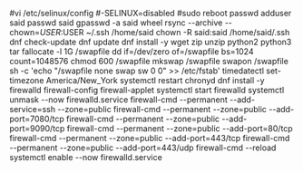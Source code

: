 #vi /etc/selinux/config
#-SELINUX=disabled
#sudo reboot
passwd
adduser said
passwd said
gpasswd -a said wheel
rsync --archive --chown=$USER:$USER ~/.ssh /home/said
chown -R said:said /home/said/.ssh
dnf check-update
dnf update
dnf install -y wget  zip unzip  python2 python3 tar
fallocate -l 1G /swapfile
dd if=/dev/zero of=/swapfile bs=1024 count=1048576
chmod 600 /swapfile
mkswap /swapfile
swapon /swapfile
sh -c 'echo "/swapfile none swap sw 0 0" >> /etc/fstab'
timedatectl set-timezone America/New_York
systemctl restart chronyd
dnf install -y firewalld firewall-config firewall-applet
systemctl start firewalld
systemctl unmask --now firewalld.service
firewall-cmd --permanent --add-service=ssh --zone=public
firewall-cmd --permanent --zone=public --add-port=7080/tcp
firewall-cmd --permanent --zone=public --add-port=9090/tcp
firewall-cmd --permanent --zone=public --add-port=80/tcp
firewall-cmd --permanent --zone=public --add-port=443/tcp
firewall-cmd --permanent --zone=public --add-port=443/udp
firewall-cmd --reload
systemctl enable --now firewalld.service
